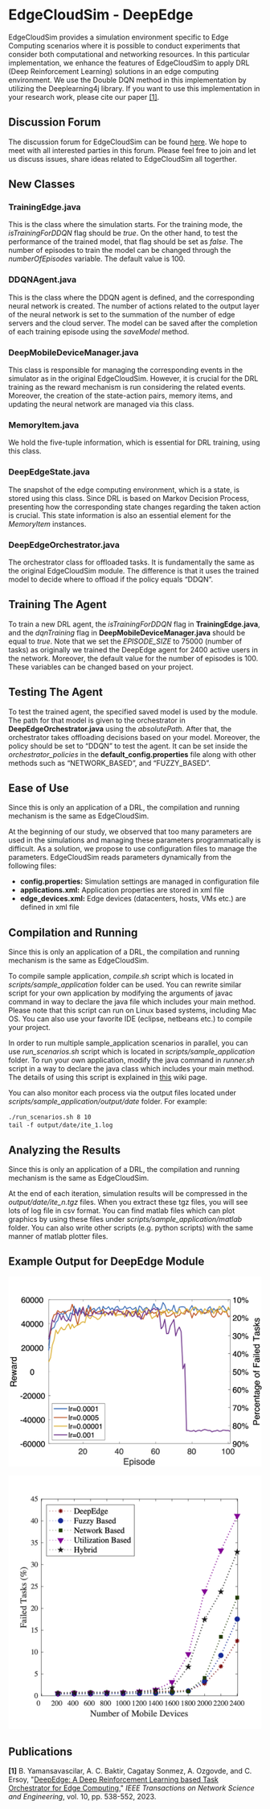 # EdgeCloudSim - DeepEdge 

EdgeCloudSim provides a simulation environment specific to Edge Computing scenarios where it is possible to conduct experiments that consider both computational and networking resources. In this particular implementation, we enhance the features of EdgeCloudSim to apply DRL (Deep Reinforcement Learning) solutions in an edge computing environment. We use the Double DQN method in this implementation by utilizing the Deeplearning4j library. If you want to use this implementation in your research work, please cite our paper [[1]](https://ieeexplore.ieee.org/document/9930655).

## Discussion Forum

The discussion forum for EdgeCloudSim can be found [here](https://groups.google.com/forum/#!forum/edgecloudsim).
We hope to meet with all interested parties in this forum.
Please feel free to join and let us discuss issues, share ideas related to EdgeCloudSim all togerther.

## New Classes

### TrainingEdge.java

This is the class where the simulation starts. For the training mode, the *isTrainingForDDQN* flag should be *true*. On the other hand, to test the performance of the trained model, that flag should be set as *false*. The number of episodes to train the model can be changed through the *numberOfEpisodes* variable. The default value is 100.


### DDQNAgent.java
This is the class where the DDQN agent is defined, and the corresponding neural network is created. The number of actions related to the output layer of the neural network is set to the summation of the number of edge servers and the cloud server. The model can be saved after the completion of each training episode using the *saveModel* method.


### DeepMobileDeviceManager.java

This class is responsible for managing the corresponding events in the simulator as in the original EdgeCloudSim. However, it is crucial for the DRL training as the reward mechanism is run considering the related events. Moreover, the creation of the state-action pairs, memory items, and updating the neural network are managed via this class.

### MemoryItem.java

We hold the five-tuple information, which is essential for DRL training, using this class.

### DeepEdgeState.java

The snapshot of the edge computing environment, which is a state, is stored using this class. Since DRL is based on Markov Decision Process, presenting how the corresponding state changes regarding the taken action is crucial. This state information is also an essential element for the *MemoryItem* instances.

### DeepEdgeOrchestrator.java

The orchestrator class for offloaded tasks. It is fundamentally the same as the original EdgeCloudSim module. The difference is that it uses the trained model to decide where to offload if the policy equals “DDQN”.


## Training The Agent

To train a new DRL agent, the *isTrainingForDDQN* flag in **TrainingEdge.java**, and the *dqnTraining* flag in **DeepMobileDeviceManager.java** should be equal to *true*. Note that we set the *EPISODE_SIZE* to 75000 (number of tasks) as originally we trained the DeepEdge agent for 2400 active users in the network. Moreover, the default value for the number of episodes is 100. These variables can be changed based on your project.


## Testing The Agent

To test the trained agent, the specified saved model is used by the module. The path for that model is given to the orchestrator in **DeepEdgeOrchestrator.java** using the *absolutePath*. After that, the orchestrator takes offloading decisions based on your model. Moreover, the policy should be set to “DDQN” to test the agent. It can be set inside the *orchestrator_policies* in the **default_config.properties** file along with other methods such as “NETWORK_BASED”, and “FUZZY_BASED”.




## Ease of Use
Since this is only an application of a DRL, the compilation and running mechanism is the same as EdgeCloudSim.

At the beginning of our study, we observed that too many parameters are used in the simulations and managing these parameters programmatically is difficult.
As a solution, we propose to use configuration files to manage the parameters.
EdgeCloudSim reads parameters dynamically from the following files:
- **config.properties:** Simulation settings are managed in configuration file
- **applications.xml:** Application properties are stored in xml file
- **edge_devices.xml:** Edge devices (datacenters, hosts, VMs etc.) are defined in xml file



## Compilation and Running
Since this is only an application of a DRL, the compilation and running mechanism is the same as EdgeCloudSim.

To compile sample application, *compile.sh* script which is located in *scripts/sample_application* folder can be used. You can rewrite similar script for your own application by modifying the arguments of javac command in way to declare the java file which includes your main method. Please note that this script can run on Linux based systems, including Mac OS. You can also use your favorite IDE (eclipse, netbeans etc.) to compile your project.

In order to run multiple sample_application scenarios in parallel, you can use *run_scenarios.sh* script which is located in *scripts/sample_application* folder. To run your own application, modify the java command in *runner.sh* script in a way to declare the java class which includes your main method. The details of using this script is explained in [this](/wiki/How-to-run-EdgeCloudSim-application-in-parallel) wiki page.

You can also monitor each process via the output files located under *scripts/sample_application/output/date* folder. For example:
```
./run_scenarios.sh 8 10
tail -f output/date/ite_1.log
```

## Analyzing the Results

Since this is only an application of a DRL, the compilation and running mechanism is the same as EdgeCloudSim.

At the end of each iteration, simulation results will be compressed in the *output/date/ite_n.tgz* files. When you extract these tgz files, you will see lots of log file in csv format. You can find matlab files which can plot graphics by using these files under *scripts/sample_application/matlab* folder. You can also write other scripts (e.g. python scripts) with the same manner of matlab plotter files.

## Example Output for DeepEdge Module

![Alt text](/doc/images/DeepEdge-SampleResults/Episodes.png?raw=true) 

![Alt text](/doc/images/DeepEdge-SampleResults/GeneralResults.png?raw=true)


## Publications
**[1]** B. Yamansavascilar, A. C. Baktir, Cagatay Sonmez, A. Ozgovde, and C. Ersoy, "[DeepEdge: A Deep Reinforcement Learning based Task Orchestrator for Edge Computing](https://ieeexplore.ieee.org/document/9930655)," *IEEE Transactions on Network Science and Engineering*, vol. 10, pp. 538-552, 2023.

